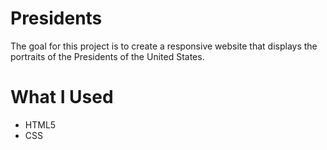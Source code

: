 # Presidents
The goal for this project is to create a responsive website that displays 
the portraits of the Presidents of the United States.

# What I Used

* HTML5
* CSS
